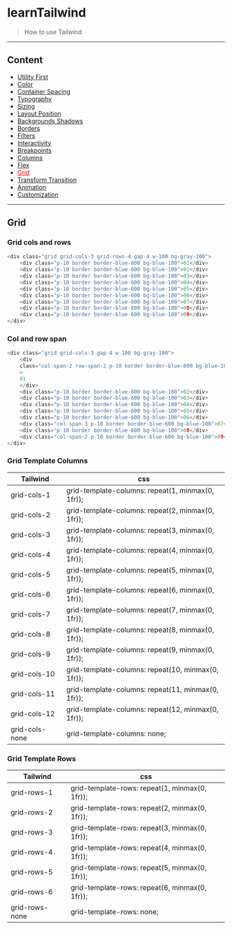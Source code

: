 # learnTailwind

> How to use Tailwind

---

## Content

-   [Utility First](https://github.com/SauBanh/learnTailwind)
-   [Color](https://github.com/SauBanh/learnTailwind/blob/main/All_Concept/Color/Color.md)
-   [Container Spacing](https://github.com/SauBanh/learnTailwind/blob/main/All_Concept/Container_Spacing/Container_Spacing.md)
-   [Typography](https://github.com/SauBanh/learnTailwind/blob/main/All_Concept/Typography/Typography.md)
-   [Sizing](https://github.com/SauBanh/learnTailwind/blob/main/All_Concept/Sizing/Sizing.md)
-   [Layout Position](https://github.com/SauBanh/learnTailwind/blob/main/All_Concept/Layout_Position/Layout_Position.md)
-   [Backgrounds Shadows](https://github.com/SauBanh/learnTailwind/blob/main/All_Concept/Background_Shadows/Backgrounds_Shadows.md)
-   [Borders](https://github.com/SauBanh/learnTailwind/blob/main/All_Concept/Borders/Borders.md)
-   [Filters](https://github.com/SauBanh/learnTailwind/blob/main/All_Concept/Filters/Filters.md)
-   [Interactivity](https://github.com/SauBanh/learnTailwind/blob/main/All_Concept/Interactivity/Interactivity.md)
-   [Breakpoints](https://github.com/SauBanh/learnTailwind/blob/main/All_Concept/Breakpoints/Breakpoints.md)
-   [Columns](https://github.com/SauBanh/learnTailwind/blob/main/All_Concept/Columns/Columns.md)
-   [Flex](https://github.com/SauBanh/learnTailwind/blob/main/All_Concept/Flex/Flex.md)
-   <a style="color: red; text-decoration: underline">Grid</a>
-   [Transform Transition](https://github.com/SauBanh/learnTailwind/blob/main/All_Concept/Transform_Transition/Transform_Transition.md)
-   [Animation](https://github.com/SauBanh/learnTailwind/blob/main/All_Concept/Animation/Animation.md)
-   [Customization](https://github.com/SauBanh/learnTailwind/blob/main/All_Concept/Customization/Customization.md)

---

## Grid

### Grid cols and rows

```c
<div class="grid grid-cols-3 grid-rows-4 gap-4 w-100 bg-gray-100">
    <div class="p-10 border border-blue-600 bg-blue-100">01</div>
    <div class="p-10 border border-blue-600 bg-blue-100">02</div>
    <div class="p-10 border border-blue-600 bg-blue-100">03</div>
    <div class="p-10 border border-blue-600 bg-blue-100">04</div>
    <div class="p-10 border border-blue-600 bg-blue-100">05</div>
    <div class="p-10 border border-blue-600 bg-blue-100">06</div>
    <div class="p-10 border border-blue-600 bg-blue-100">07</div>
    <div class="p-10 border border-blue-600 bg-blue-100">08</div>
    <div class="p-10 border border-blue-600 bg-blue-100">09</div>
</div>
```

### Col and row span

```c
<div class="grid grid-cols-3 gap-4 w-100 bg-gray-100">
    <div
    class="col-span-2 row-span-2 p-10 border border-blue-600 bg-blue-100"
    >
    01
    </div>
    <div class="p-10 border border-blue-600 bg-blue-100">02</div>
    <div class="p-10 border border-blue-600 bg-blue-100">03</div>
    <div class="p-10 border border-blue-600 bg-blue-100">04</div>
    <div class="p-10 border border-blue-600 bg-blue-100">05</div>
    <div class="p-10 border border-blue-600 bg-blue-100">06</div>
    <div class="col-span-3 p-10 border border-blue-600 bg-blue-100">07</div>
    <div class="p-10 border border-blue-600 bg-blue-100">08</div>
    <div class="col-span-2 p-10 border border-blue-600 bg-blue-100">09</div>
</div>
```

### Grid Template Columns

| Tailwind       | css                                                |
| -------------- | -------------------------------------------------- |
| grid-cols-1    | grid-template-columns: repeat(1, minmax(0, 1fr));  |
| grid-cols-2    | grid-template-columns: repeat(2, minmax(0, 1fr));  |
| grid-cols-3    | grid-template-columns: repeat(3, minmax(0, 1fr));  |
| grid-cols-4    | grid-template-columns: repeat(4, minmax(0, 1fr));  |
| grid-cols-5    | grid-template-columns: repeat(5, minmax(0, 1fr));  |
| grid-cols-6    | grid-template-columns: repeat(6, minmax(0, 1fr));  |
| grid-cols-7    | grid-template-columns: repeat(7, minmax(0, 1fr));  |
| grid-cols-8    | grid-template-columns: repeat(8, minmax(0, 1fr));  |
| grid-cols-9    | grid-template-columns: repeat(9, minmax(0, 1fr));  |
| grid-cols-10   | grid-template-columns: repeat(10, minmax(0, 1fr)); |
| grid-cols-11   | grid-template-columns: repeat(11, minmax(0, 1fr)); |
| grid-cols-12   | grid-template-columns: repeat(12, minmax(0, 1fr)); |
| grid-cols-none | grid-template-columns: none;                       |

### Grid Template Rows

| Tailwind       | css                                            |
| -------------- | ---------------------------------------------- |
| grid-rows-1    | grid-template-rows: repeat(1, minmax(0, 1fr)); |
| grid-rows-2    | grid-template-rows: repeat(2, minmax(0, 1fr)); |
| grid-rows-3    | grid-template-rows: repeat(3, minmax(0, 1fr)); |
| grid-rows-4    | grid-template-rows: repeat(4, minmax(0, 1fr)); |
| grid-rows-5    | grid-template-rows: repeat(5, minmax(0, 1fr)); |
| grid-rows-6    | grid-template-rows: repeat(6, minmax(0, 1fr)); |
| grid-rows-none | grid-template-rows: none;                      |
